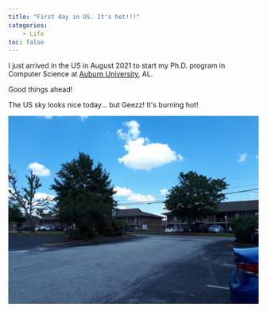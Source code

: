 ```yaml
---
title: "First day in US. It's hot!!!"
categories: 
    - Life
toc: false
---
```



I just arrived in the US in August 2021 to start my Ph.D. program in Computer Science at [Auburn University](http://anhnguyen.me/lab/), AL. 

Good things ahead!

The US sky looks nice today... but Geezz! It's burning hot!

![A sunny day in Alabama](../assets/images/post/20210814_133620.jpeg)